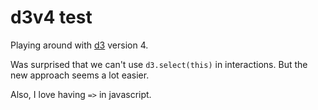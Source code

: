 # d3v4 test

Playing around with [d3](https://d3js.org) version 4.

Was surprised that we can't use `d3.select(this)` in interactions.
But the new approach seems a lot easier.

Also, I love having `=>` in javascript.
